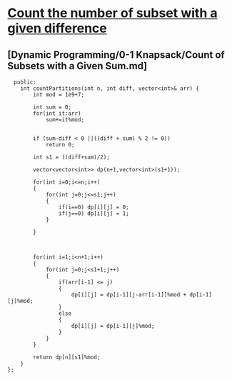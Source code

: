# [Count the number of subset with a given difference](https://www.geeksforgeeks.org/problems/partitions-with-given-difference/1)

## [Dynamic Programming/0-1 Knapsack/Count of Subsets with a Given Sum.md] 
```class Solution {
  public:
    int countPartitions(int n, int diff, vector<int>& arr) {
        int mod = 1e9+7;
        
        int sum = 0;
        for(int it:arr)
            sum+=it%mod;
        
       
        if (sum-diff < 0 ||((diff + sum) % 2 != 0))
            return 0;
        
        int s1 = ((diff+sum)/2);
        
        vector<vector<int>> dp(n+1,vector<int>(s1+1));
        
        for(int i=0;i<=n;i++)
        {
            for(int j=0;j<=s1;j++)
            {
                if(i==0) dp[i][j] = 0;
                if(j==0) dp[i][j] = 1;
            }
            
        }
        
        
        
        for(int i=1;i<n+1;i++)
        {
            for(int j=0;j<s1+1;j++)
            {
                if(arr[i-1] <= j)
                {
                    dp[i][j] = dp[i-1][j-arr[i-1]]%mod + dp[i-1][j]%mod;
                }
                else
                {
                    dp[i][j] = dp[i-1][j]%mod;
                }
            }
        }
        
        return dp[n][s1]%mod;
    }
};
```
